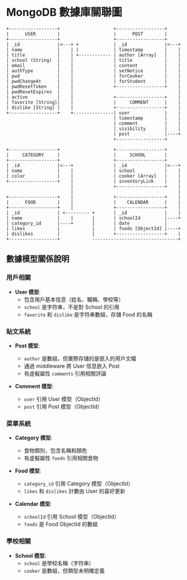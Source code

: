 # MongoDB 數據庫關聯圖

```
+------------------+                    +------------------+
|      USER        |                    |      POST        |
+------------------+                    +------------------+
| _id              |<---+ +             | _id              |<---+
| name             |    | |             | timestamp        |    |
| title            |    | +------------ | author [Array]   |    |
| school (String)  |    |               | title            |    |
| email            |    |               | content          |    |
| authType         |    |               | setNotice        |    |
| pwd              |    |               | forCooker        |    |
| pwdChangeAt      |    |               | forStudent       |    |
| pwdResetToken    |    |               +------------------+    |
| pwdResetExpires  |    |                                       |
| active           |    |               +------------------+    |
| favorite [String]|    |               |     COMMENT      |    |
| dislike [String] |    |               +------------------+    |
+------------------+    +---------------| user             |    |
                                        | timestamp        |    |
                                        | comment          |    |
                                        | visibility       |    |
                                        | post             |----+
                                        +------------------+

+------------------+                    +------------------+
|     CATEGORY     |                    |     SCHOOL       |
+------------------+                    +------------------+
| _id              |<---+               | _id              |<---+
| name             |    |               | school           |    |
| color            |    |               | cooker [Array]   |    |
+------------------+    |               | inventoryLink    |    |
                        |               +------------------+    |
                        |                                       |
+------------------+    |               +------------------+    |
|      FOOD        |    |               |    CALENDAR      |    |
+------------------+    |               +------------------+    |
| _id              | <--------- +       | _id              |    |
| name             |    |       |       | schoolId         |----+
| category_id      |----+       |       | date             |
| likes            |            |       | foods [ObjectId] |----+
| dislikes         |            |       +------------------+    |
+------------------+            --------------------------------+
```

## 數據模型關係說明

### 用戶相關

- **User 模型**:
  - 包含用戶基本信息（姓名、職稱、學校等）
  - `school` 是字符串，不是對 School 的引用
  - `favorite` 和 `dislike` 是字符串數組，存儲 Food 的名稱

### 貼文系統

- **Post 模型**:

  - `author` 是數組，但實際存儲的是嵌入的用戶文檔
  - 通過 middleware 將 User 信息嵌入 Post
  - 有虛擬屬性 `comments` 引用相關評論

- **Comment 模型**:
  - `user` 引用 User 模型（ObjectId）
  - `post` 引用 Post 模型（ObjectId）

### 菜單系統

- **Category 模型**:

  - 食物類別，包含名稱和顏色
  - 有虛擬屬性 `foods` 引用相關食物

- **Food 模型**:

  - `category_id` 引用 Category 模型（ObjectId）
  - `likes` 和 `dislikes` 計數由 User 的喜好更新

- **Calendar 模型**:
  - `schoolId` 引用 School 模型（ObjectId）
  - `foods` 是 Food ObjectId 的數組

### 學校相關

- **School 模型**:
  - `school` 是學校名稱（字符串）
  - `cooker` 是數組，但類型未明確定義
